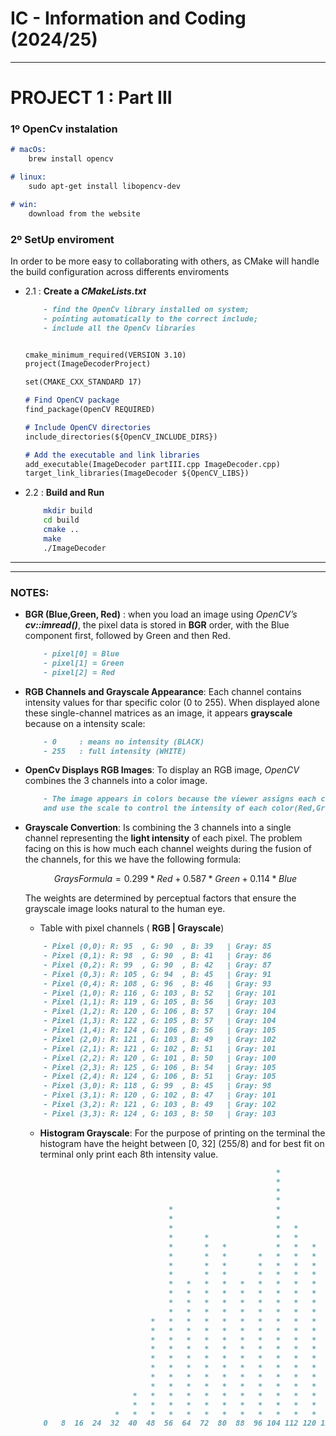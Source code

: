 # IC - Information and Coding (2024/25)
---
# PROJECT 1 : Part III

### **1º** OpenCv instalation

```md
# macOs:
    brew install opencv

# linux:
    sudo apt-get install libopencv-dev

# win:
    download from the website
```

### **2º** SetUp enviroment
In order to be more easy to collaborating with others, as CMake will handle the build configuration across differents enviroments

- 2.1 : **Create a *CMakeLists.txt***
    ```md
        - find the OpenCv library installed on system;
        - pointing automatically to the correct include;
        - include all the OpenCv libraries

    
    cmake_minimum_required(VERSION 3.10)
    project(ImageDecoderProject)

    set(CMAKE_CXX_STANDARD 17)

    # Find OpenCV package
    find_package(OpenCV REQUIRED)

    # Include OpenCV directories
    include_directories(${OpenCV_INCLUDE_DIRS})

    # Add the executable and link libraries
    add_executable(ImageDecoder partIII.cpp ImageDecoder.cpp)
    target_link_libraries(ImageDecoder ${OpenCV_LIBS})
    ```

- 2.2 : **Build and Run**
    ```bash
        mkdir build
        cd build
        cmake ..
        make
        ./ImageDecoder
    ```


---
---
### NOTES:

- **BGR (Blue,Green, Red)** :
    when you load an image using *OpenCV’s* ***cv::imread()***, the pixel data is stored in **BGR** order, with the Blue component first, followed by Green and then Red.
    ```md
        - pixel[0] = Blue
        - pixel[1] = Green
        - pixel[2] = Red
    ```
- **RGB Channels and Grayscale Appearance**:
    Each channel contains intensity values for thar specific color (0 to 255).
    When displayed alone these single-channel matrices as an image, it appears **grayscale** because on a intensity scale:
    ```md
        - 0     : means no intensity (BLACK) 
        - 255   : full intensity (WHITE)
    ```
    
- **OpenCv Displays RGB Images**:
    To display an RGB image, *OpenCV* combines the 3 channels into a color image.
    ```md
        - The image appears in colors because the viewer assigns each channel to the specific color 
        and use the scale to control the intensity of each color(Red,Green,Blue)
    ```

- **Grayscale Convertion**:
    Is combining the 3 channels into a single channel representing the **light intensity** of each pixel.
    The problem facing on this is how much each channel weights during the fusion of the channels, for this we have the following formula:
    ```math
    GraysFormula = 0.299 * Red + 0.587 * Green + 0.114 * Blue
    ```
    The weights are determined by perceptual factors that ensure the grayscale image looks natural to the human eye.
    - Table with pixel channels ( **RGB | Grayscale**)
    ```md
        - Pixel (0,0): R: 95  , G: 90  , B: 39   | Gray: 85  
        - Pixel (0,1): R: 98  , G: 90  , B: 41   | Gray: 86  
        - Pixel (0,2): R: 99  , G: 90  , B: 42   | Gray: 87  
        - Pixel (0,3): R: 105 , G: 94  , B: 45   | Gray: 91  
        - Pixel (0,4): R: 108 , G: 96  , B: 46   | Gray: 93  
        - Pixel (1,0): R: 116 , G: 103 , B: 52   | Gray: 101 
        - Pixel (1,1): R: 119 , G: 105 , B: 56   | Gray: 103 
        - Pixel (1,2): R: 120 , G: 106 , B: 57   | Gray: 104 
        - Pixel (1,3): R: 122 , G: 105 , B: 57   | Gray: 104 
        - Pixel (1,4): R: 124 , G: 106 , B: 56   | Gray: 105 
        - Pixel (2,0): R: 121 , G: 103 , B: 49   | Gray: 102 
        - Pixel (2,1): R: 121 , G: 102 , B: 51   | Gray: 101 
        - Pixel (2,2): R: 120 , G: 101 , B: 50   | Gray: 100 
        - Pixel (2,3): R: 125 , G: 106 , B: 54   | Gray: 105 
        - Pixel (2,4): R: 124 , G: 106 , B: 51   | Gray: 105 
        - Pixel (3,0): R: 118 , G: 99  , B: 45   | Gray: 98  
        - Pixel (3,1): R: 120 , G: 102 , B: 47   | Gray: 101 
        - Pixel (3,2): R: 121 , G: 103 , B: 49   | Gray: 102 
        - Pixel (3,3): R: 124 , G: 103 , B: 50   | Gray: 103
    ```

    - **Histogram Grayscale**:
        For the purpose of printing on the terminal the histogram have the height between [0,  32] (255/8) and for best fit on terminal only print each 8th intensity value.
    ```md                                                                                                                          
                                                            *                                                                          
                                                            *                                                                          
                                                            *                                                                          
                                                            *                                                                          
                                    *                       *                                                                          
                                    *                       *                                                                          
                                    *                       *   *                                                                      
                                    *       *               *   *                                                                      
                                    *       *   *           *   *   *                                                                  
                                    *       *   *       *   *   *   *                                                                  
                                    *       *   *       *   *   *   *                                                                  
                                    *       *   *       *   *   *   *                                                                  
                                    *   *   *   *   *   *   *   *   *                                                                  
                                    *   *   *   *   *   *   *   *   *                                                                  
                                    *   *   *   *   *   *   *   *   *                                                                  
                                    *   *   *   *   *   *   *   *   *                                                                  
                                *   *   *   *   *   *   *   *   *   *                                                                  
                                *   *   *   *   *   *   *   *   *   *                                                                  
                                *   *   *   *   *   *   *   *   *   *                                                                  
                                *   *   *   *   *   *   *   *   *   *   *                                                              
                                *   *   *   *   *   *   *   *   *   *   *                                                              
                                *   *   *   *   *   *   *   *   *   *   *   *                                                          
                                *   *   *   *   *   *   *   *   *   *   *   *           *               *   *                          
                                *   *   *   *   *   *   *   *   *   *   *   *   *       *   *           *   *                          
                            *   *   *   *   *   *   *   *   *   *   *   *   *   *   *   *   *   *   *   *   *                          
                            *   *   *   *   *   *   *   *   *   *   *   *   *   *   *   *   *   *   *   *   *           *              
                        *   *   *   *   *   *   *   *   *   *   *   *   *   *   *   *   *   *   *   *   *   *   *   *   *              
        0   8  16  24  32  40  48  56  64  72  80  88  96 104 112 120 128 136 144 152 160 168 176 184 192 200 208 216 224 232 240 248 
    ```
